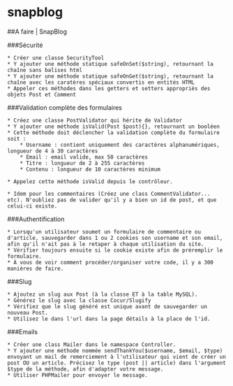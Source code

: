 snapblog
========

##A faire | SnapBlog


###Sécurité

    * Créer une classe SecurityTool 
    * Y ajouter une méthode statique safeOnSet($string), retournant la chaîne sans balises html
    * Y ajouter une méthode statique safeOnGet($string), retournant la chaîne avec les caratères spéciaux convertis en entités HTML
    * Appeler ces méthodes dans les getters et setters appropriés des objets Post et Comment 


###Validation complète des formulaires

    * Créez une classe PostValidator qui hérite de Validator
    * Y ajouter une méthode isValid(Post $post){}, retournant un booléen
    * Cette méthode doit déclencher la validation complète du formulaire soit : 
        * Username : contient uniquement des caractères alphanumériques, longueur de 4 à 30 caractères
        * Email : email valide, max 50 caractères
        * Titre : longueur de 2 à 255 caractères
        * Contenu : longueur de 10 caractères minimum

    * Appelez cette méthode isValid depuis le contrôleur. 

    * Idem pour les commentaires (Créez une class CommentValidator... etc). N'oubliez pas de valider qu'il y a bien un id de post, et que celui-ci existe.


###Authentification

    * Lorsqu'un utilisateur soumet un formulaire de commentaire ou d'article, sauvegarder dans 1 ou 2 cookies son username et son email, afin qu'il n'ait pas à le retaper à chaque utilisation du site. 
    * Vérifier toujours ensuite si le cookie existe afin de préremplir le formulaire. 
    * À vous de voir comment procéder/organiser votre code, il y a 300 manières de faire. 


###Slug

    * Ajoutez un slug aux Post (à la classe ET à la table MySQL).
    * Générez le slug avec la classe Cocur/Slugify
    * Vérifiez que le slug généré est unique avant de sauvegarder un nouveau Post. 
    * Utilisez le dans l'url dans la page détails à la place de l'id.


###Emails

    * Créer une class Mailer dans le namespace Controller. 
    * Y ajouter une méthode nommée sendThankYou($username, $email, $type) envoyant un mail de remerciement à l'utilisateur qui vient de créer un post OU un article. Précisez le type (post || article) dans l'argument $type de la méthode, afin d'adapter votre message. 
    * Utiliser PHPMailer pour envoyer le message.


